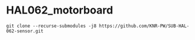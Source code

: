 # HAL062_motorboard
`git clone --recurse-submodules -j8 https://github.com/KNR-PW/SUB-HAL-062-sensor.git`
